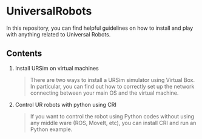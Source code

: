 # UniversalRobots
In this repository, you can find helpful guidelines on how to install and play with anything related to Universal Robots.

Contents
----------------

1. Install URSim on virtual machines

    > There are two ways to install a URSim simulator using Virtual Box. In particular, you can find out how to correctly set up the network connecting between your main OS and the virtual machine.

2. Control UR robots with python using CRI

    > If you want to control the robot using Python codes without using any middle ware (ROS, MoveIt, etc), you can install CRI and run an Python example.

